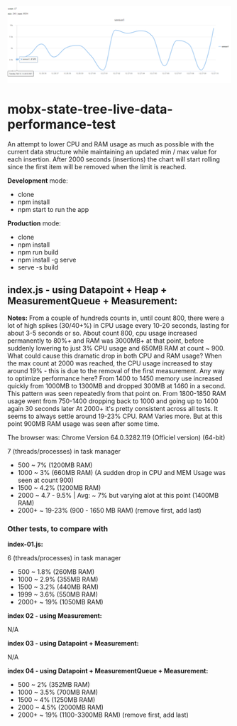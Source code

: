 ![Image of Yaktocat](https://raw.githubusercontent.com/sorenhoyer/mobx-state-tree-live-data-performance-test/master/mobx-state-tree-live-data-performance-test.PNG)

# mobx-state-tree-live-data-performance-test
An attempt to lower CPU and RAM usage as much as possible with the current data structure while maintaining an updated min / max value for each insertion. After 2000 seconds (insertions) the chart will start rolling since the first item will be removed when the limit is reached.

**Development** mode:
- clone
- npm install
- npm start to run the app

**Production** mode:

- clone
- npm install
- npm run build
- npm install -g serve
- serve -s build

## index.js - using Datapoint + Heap + MeasurementQueue + Measurement: ##


**Notes:**
From a couple of hundreds counts in, until count 800, there were a lot of high spikes (30/40+%) 
in CPU usage every 10-20 seconds, lasting for about 3-5 seconds or so.
About count 800, cpu usage increased permanently to 80%+ and RAM was 3000MB+ at that point, 
before suddenly lowering to just 3% CPU usage and 650MB RAM at count ~ 900.
What could cause this dramatic drop in both CPU and RAM usage?
When the max count at 2000 was reached, the CPU usage increased to stay around 19% - this is due to the removal of the first measurement. Any way to optimize performance here?
From 1400 to 1450 memory use increased quickly from 1000MB to 1300MB and dropped 300MB at 1460 in a second.
This pattern was seen repeatedly from that point on.
From 1800-1850 RAM usage went from 750-1400 dropping back to 1000 and going up to 1400 again 30 seconds later
At 2000+ it's pretty consistent across all tests. It seems to always settle around 19-23% CPU.
RAM Varies more. But at this point 900MB RAM usage was seen after some time.

The browser was: Chrome Version 64.0.3282.119 (Officiel version) (64-bit)

7 (threads/processes) in task manager

- 500 ~ 7% (1200MB RAM)
- 1000 ~ 3% (660MB RAM) (A sudden drop in CPU and MEM Usage was seen at count 900)
- 1500 ~ 4.2% (1200MB RAM)
- 2000 ~ 4.7 - 9.5% | Avg: ~ 7% but varying alot at this point (1400MB RAM)
- 2000+ ~ 19-23% (900 - 1650 MB RAM) (remove first, add last)

### Other tests, to compare with ###

**index-01.js:**

6 (threads/processes) in task manager

- 500 ~ 1.8% (260MB RAM)
- 1000 ~ 2.9% (355MB RAM)
- 1500 ~ 3.2% (440MB RAM)
- 1999 ~ 3.6% (550MB RAM)
- 2000+ ~ 19% (1050MB RAM)


**index 02 - using Measurement:**

N/A

**index 03 - using Datapoint + Measurement:**

N/A

**index 04 - using Datapoint + MeasurementQueue + Measurement:**

- 500 ~ 2% (352MB RAM)
- 1000 ~ 3.5% (700MB RAM)
- 1500 ~ 4% (1250MB RAM)
- 2000 ~ 4.5% (2000MB RAM)
- 2000+ ~ 19% (1100-3300MB RAM) (remove first, add last)
